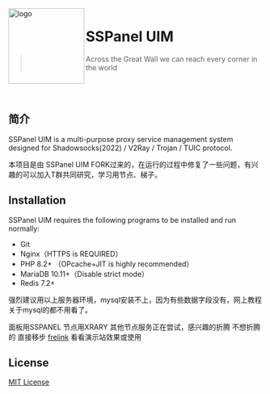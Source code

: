 <img src="public/images/uim-logo-round_192x192.png" alt="logo" width="150" height="150" align="left" />

<h1>SSPanel UIM</h1>

> Across the Great Wall we can reach every corner in the world

<br>
<br>

## 简介

SSPanel UIM is a multi-purpose proxy service management system designed for Shadowsocks(2022) / V2Ray / Trojan / TUIC protocol.

本项目是由 SSPanel UIM FORK过来的，在运行的过程中修复了一些问题，有兴趣的可以加入T群共同研究，学习用节点、梯子。

## Installation

SSPanel UIM requires the following programs to be installed and run normally:

- Git
- Nginx（HTTPS is REQUIRED）
- PHP 8.2+ （OPcache+JIT is highly recommended）
- MariaDB 10.11+（Disable strict mode）
- Redis 7.2+

强烈建议用以上服务器环境，mysql安装不上，因为有些数据字段没有，网上教程关于mysql的都不用看了。

面板用SSPANEL 节点用XRARY  其他节点服务正在尝试，感兴趣的折腾  不想折腾的 直接移步 <a href="https://www.frelink.top">frelink</a> 看看演示站效果或使用

## License

[MIT License](blob/dev/LICENSE)
